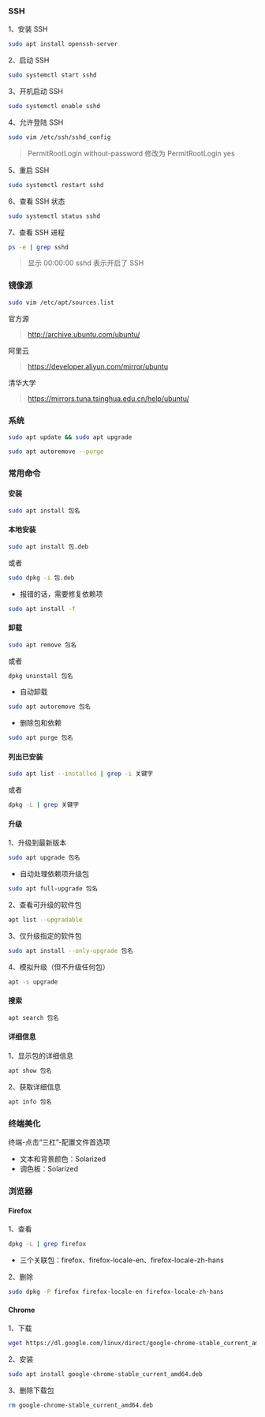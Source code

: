 ### SSH

1、安装 SSH

```sh
sudo apt install openssh-server
```

2、启动 SSH

```sh
sudo systemctl start sshd
```

3、开机启动 SSH

```sh
sudo systemctl enable sshd
```

4、允许登陆 SSH

```sh
sudo vim /etc/ssh/sshd_config
```

> PermitRootLogin without-password 修改为 PermitRootLogin yes

5、重启 SSH

```sh
sudo systemctl restart sshd
```

6、查看 SSH 状态

```sh
sudo systemctl status sshd
```

7、查看 SSH 进程

```sh
ps -e | grep sshd
```

> 显示 00:00:00 sshd 表示开启了 SSH

### 镜像源

```sh
sudo vim /etc/apt/sources.list
```

官方源

> http://archive.ubuntu.com/ubuntu/

阿里云

> https://developer.aliyun.com/mirror/ubuntu

清华大学

> https://mirrors.tuna.tsinghua.edu.cn/help/ubuntu/

### 系统

```sh
sudo apt update && sudo apt upgrade
```

```sh
sudo apt autoremove --purge
```

### 常用命令

#### 安装

```sh
sudo apt install 包名
```

#### 本地安装

```sh
sudo apt install 包.deb
```

或者

```sh
sudo dpkg -i 包.deb
```

- 报错的话，需要修复依赖项

```sh
sudo apt install -f
```

#### 卸载

```sh
sudo apt remove 包名
```

或者

```sh
dpkg uninstall 包名
```

- 自动卸载

```sh
sudo apt autoremove 包名
```

- 删除包和依赖

```sh
sudo apt purge 包名
```

#### 列出已安装

```sh
sudo apt list --installed | grep -i 关键字
```

或者

```sh
dpkg -L | grep 关键字
```

#### 升级

1、升级到最新版本

```sh
sudo apt upgrade 包名
```

- 自动处理依赖项升级包

```sh
sudo apt full-upgrade 包名
```

2、查看可升级的软件包

```sh
apt list --upgradable
```

3、仅升级指定的软件包

```sh
sudo apt install --only-upgrade 包名
```

4、模拟升级（但不升级任何包）

```sh
apt -s upgrade
```

#### 搜索

```sh
apt search 包名
```

#### 详细信息

1、显示包的详细信息

```sh
apt show 包名
```

2、获取详细信息

```sh
apt info 包名
```

### 终端美化

终端-点击“三杠”-配置文件首选项

- 文本和背景颜色：Solarized
- 调色板：Solarized

### 浏览器

#### Firefox

1、查看

```sh
dpkg -L | grep firefox
```

- 三个关联包：firefox、firefox-locale-en、firefox-locale-zh-hans

2、删除

```sh
sudo dpkg -P firefox firefox-locale-en firefox-locale-zh-hans
```

#### Chrome

1、下载

```sh
wget https://dl.google.com/linux/direct/google-chrome-stable_current_amd64.deb
```

2、安装

```sh
sudo apt install google-chrome-stable_current_amd64.deb
```

3、删除下载包

```sh
rm google-chrome-stable_current_amd64.deb
```
